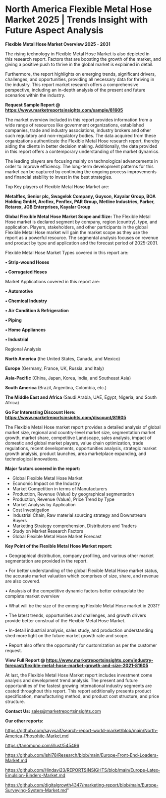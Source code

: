 # North America Flexible Metal Hose Market 2025 | Trends Insight with Future Aspect Analysis

<Strong> Flexible Metal Hose Market Overview 2025 - 2031</strong>

The rising technology in Flexible Metal Hose Market is also depicted in this research report. Factors that are boosting the growth of the market, and giving a positive push to thrive in the global market is explained in detail.

Furthermore, the report highlights on emerging trends, significant drivers, challenges, and opportunities, providing all necessary data for thriving in the industry. This report market research offers a comprehensive perspective, including an in-depth analysis of the present and future scenarios within the industry.

<strong>Request Sample Report @ <a href=https://www.marketreportsinsights.com/sample/81605>https://www.marketreportsinsights.com/sample/81605</a></strong>

The market overview included in this report provides information from a wide range of resources like government organizations, established companies, trade and industry associations, industry brokers and other such regulatory and non-regulatory bodies. The data acquired from these organizations authenticate the Flexible Metal Hose research report, thereby aiding the clients in better decision making. Additionally, the data provided in this report offers a contemporary understanding of the market dynamics.

The leading players are focusing mainly on technological advancements in order to improve efficiency. The long-term development patterns for this market can be captured by continuing the ongoing process improvements and financial stability to invest in the best strategies.

Top Key players of Flexible Metal Hose Market are:

<strong>Metalflex, Senior plc, Swagelok Company, Guyson, Kayalar Group, BOA Holding GmbH, Arcflex, Penflex, PAR Group, Metline Industries, Parker, Rotarex, JGB Enterprises, Kayalar Group</strong>

<strong><b>Global Flexible Metal Hose Market Scope and Size:</b></strong>
The Flexible Metal Hose market is declared segment by company, region (country), type, and application. Players, stakeholders, and other participants in the global Flexible Metal Hose market will gain the market scope as they use the report as a powerful resource. The segmental analysis focuses on revenue and product by type and application and the forecast period of 2025-2031.

Flexible Metal Hose Market Types covered in this report are:

<strong>• Strip-wound Hoses

• Corrugated Hoses</strong>

Market Applications covered in this report are:

<strong>• Automotive

• Chemical Industry

• Air Condition & Refrigeration

• Piping

• Home Appliances

• Industrial</strong> 

Regional Analysis

<strong>North America</strong> (the United States, Canada, and Mexico)

<strong>Europe</strong> (Germany, France, UK, Russia, and Italy)

<strong>Asia-Pacific</strong> (China, Japan, Korea, India, and Southeast Asia)

<strong>South America</strong> (Brazil, Argentina, Colombia, etc.)

<strong>The Middle East and Africa</strong> (Saudi Arabia, UAE, Egypt, Nigeria, and South Africa)

<strong>Go For Interesting Discount Here: <a href=https://www.marketreportsinsights.com/discount/81605>https://www.marketreportsinsights.com/discount/81605</a></strong>

The Flexible Metal Hose market report provides a detailed analysis of global market size, regional and country-level market size, segmentation market growth, market share, competitive Landscape, sales analysis, impact of domestic and global market players, value chain optimization, trade regulations, recent developments, opportunities analysis, strategic market growth analysis, product launches, area marketplace expanding, and technological innovations.

<strong><b>Major factors covered in the report:</b></strong>
<ul>
  <li>Global Flexible Metal Hose Market </li>
  <li>Economic Impact on the Industry</li>
  <li>Market Competition in terms of Manufacturers</li>
  <li>Production, Revenue (Value) by geographical segmentation</li>
  <li>Production, Revenue (Value), Price Trend by Type</li>
  <li>Market Analysis by Application</li>
  <li>Cost Investigation</li>
  <li>Industrial Chain, Raw material sourcing strategy and Downstream Buyers</li>
  <li>Marketing Strategy comprehension, Distributors and Traders</li>
  <li>Study on Market Research Factors</li>
  <li>Global Flexible Metal Hose Market Forecast</li>
</ul>

<strong><b>Key Point of the Flexible Metal Hose Market report:</b></strong>

• Geographical distribution, company profiling, and various other market segmentation are provided in the report.

• For better understanding of the global Flexible Metal Hose market status, the accurate market valuation which comprises of size, share, and revenue are also covered.

• Analysis of the competitive dynamic factors better extrapolate the complete market overview

• What will be the size of the emerging Flexible Metal Hose market in 2031?

• The latest trends, opportunities and challenges, and growth drivers provide better construal of the Flexible Metal Hose Market.

• In-detail industrial analysis, sales study, and production understanding shed more light on the future market growth rate and scope.

• Report also offers the opportunity for customization as per the customer request.

<strong><b>View Full Report @ <a href=https://www.marketreportsinsights.com/industry-forecast/flexible-metal-hose-market-growth-and-size-2021-81605>https://www.marketreportsinsights.com/industry-forecast/flexible-metal-hose-market-growth-and-size-2021-81605</a></b></strong>


At last, the Flexible Metal Hose Market report includes investment come analysis and development trend analysis. The present and future opportunities of the fastest growing international industry segments are coated throughout this report. This report additionally presents product specification, manufacturing method, and product cost structure, and price structure.

<strong>Contact Us:</strong>
sales@marketreportsinsights.com

<strong>Our other reports:</strong>

<a href=https://github.com/sayysaif/search-report-world-market/blob/main/North-America-Phosphite-Market.md>https://github.com/sayysaif/search-report-world-market/blob/main/North-America-Phosphite-Market.md</a>

<a href=https://tanomuno.com/illust/545496>https://tanomuno.com/illust/545496</a>

<a href=https://github.com/Ishi78/Research/blob/main/Europe-Front-End-Loaders-Market.md>https://github.com/Ishi78/Research/blob/main/Europe-Front-End-Loaders-Market.md</a>

<a href=https://github.com/Hindavi23/REPORTSINSIGHTS/blob/main/Europe-Latex-Emulsion-Binders-Market.md>https://github.com/Hindavi23/REPORTSINSIGHTS/blob/main/Europe-Latex-Emulsion-Binders-Market.md</a>

<a href=https://github.com/digitalgrowth4347/marketing-report/blob/main/Europe-Surveying-System-Market.md>https://github.com/digitalgrowth4347/marketing-report/blob/main/Europe-Surveying-System-Market.md</a>"
